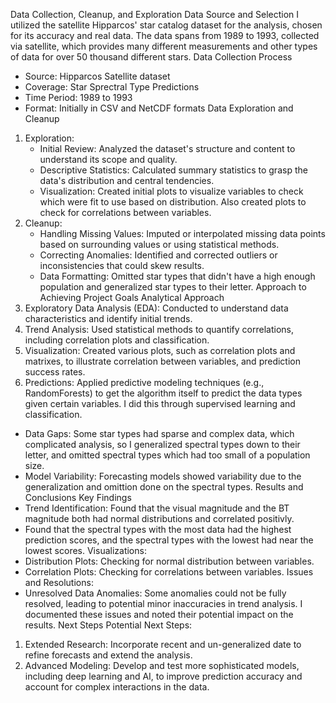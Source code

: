 Data Collection, Cleanup, and Exploration
Data Source and Selection
I utilized the satellite Hipparcos' star catalog dataset for the analysis, chosen for its accuracy and real data. The data spans from 1989 to 1993, collected via satellite, which provides many different measurements and other types of data for over 50 thousand different stars.
Data Collection Process
* Source: Hipparcos Satellite dataset
* Coverage: Star Sprectral Type Predictions
* Time Period: 1989 to 1993
* Format: Initially in CSV and NetCDF formats
Data Exploration and Cleanup
1. Exploration:
    * Initial Review: Analyzed the dataset's structure and content to understand its scope and quality.
    * Descriptive Statistics: Calculated summary statistics to grasp the data's distribution and central tendencies.
    * Visualization: Created initial plots to visualize variables to check which were fit to use based on distribution. Also created plots   to check for correlations between variables.
2. Cleanup:
    * Handling Missing Values: Imputed or interpolated missing data points based on surrounding values or using statistical methods.
    * Correcting Anomalies: Identified and corrected outliers or inconsistencies that could skew results.
    * Data Formatting: Omitted star types that didn't have a high enough population and generalized star types to their letter.
Approach to Achieving Project Goals
Analytical Approach
1. Exploratory Data Analysis (EDA): Conducted to understand data characteristics and identify initial trends.
2. Trend Analysis: Used statistical methods to quantify correlations, including correlation plots and classification.
3. Visualization: Created various plots, such as correlation plots and matrixes, to illustrate correlation between variables, and prediction success rates.
4. Predictions: Applied predictive modeling techniques (e.g., RandomForests) to get the algorithm itself to predict the data types given certain variables. I did this through supervised learning and classification. 
* Data Gaps: Some star types had sparse and complex data, which complicated analysis, so I generalized spectral types down to their letter, and omitted spectral types which had too small of a population size.
* Model Variability: Forecasting models showed variability due to the generalization and omittion done on the spectral types. 
Results and Conclusions
Key Findings
* Trend Identification: Found that the visual magnitude and the BT magnitude both had normal distributions and correlated positivly.
* Found that the spectral types with the most data had the highest prediction scores, and the spectral types with the lowest had near the lowest scores. 
Visualizations:
* Distribution Plots: Checking for normal distribution between variables.
* Correlation Plots: Checking for correlations between variables.
Issues and Resolutions:
* Unresolved Data Anomalies: Some anomalies could not be fully resolved, leading to potential minor inaccuracies in trend analysis. I documented these issues and noted their potential impact on the results.
Next Steps
Potential Next Steps:
1. Extended Research: Incorporate recent and un-generalized date to refine forecasts and extend the analysis.
2. Advanced Modeling: Develop and test more sophisticated models, including deep learning and AI, to improve prediction accuracy and account for complex interactions in the data.
